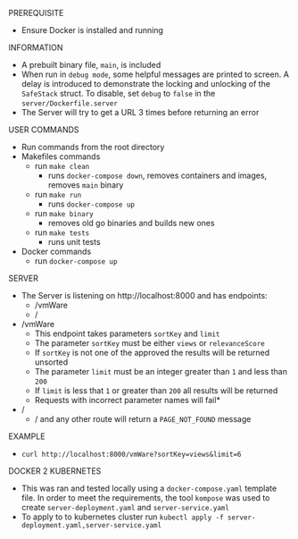 PREREQUISITE

* Ensure Docker is installed and running

INFORMATION

* A prebuilt binary file, `main`, is included
* When run in `debug mode`, some helpful messages are printed to screen. A delay is introduced to demonstrate the locking and unlocking of the `SafeStack` struct. To disable, set `debug` to `false` in the `server/Dockerfile.server`
* The Server will try to get a URL 3 times before returning an error

USER COMMANDS

* Run commands from the root directory
* Makefiles commands
    * run `make clean`
        * runs `docker-compose down`, removes containers and images, removes `main` binary
    * run `make run`
        * runs `docker-compose up`
    * run `make binary`
        * removes old go binaries and builds new ones
    * run `make tests`
        * runs unit tests
* Docker commands
    * run `docker-compose up`

SERVER

* The Server is listening on http://localhost:8000 and has endpoints:
    * /vmWare
    * /
* /vmWare
    * This endpoint takes parameters `sortKey` and `limit`
    * The parameter `sortKey` must be either `views` or `relevanceScore`
    * If `sortKey` is not one of the approved the results will be returned unsorted
    * The parameter `limit` must be an integer greater than `1` and less than `200`
    * If `limit` is less that `1` or greater than `200` all results will be returned
    * Requests with incorrect parameter names will fail*
* /
    * / and any other route will return a `PAGE_NOT_FOUND` message

EXAMPLE
* `curl http://localhost:8000/vmWare?sortKey=views&limit=6`

DOCKER 2 KUBERNETES
* This was ran and tested locally using a `docker-compose.yaml` template file. In order to meet the requirements, the tool `kompose` was used to create `server-deployment.yaml` and `server-service.yaml`
* To apply to to kubernetes cluster run `kubectl apply -f server-deployment.yaml,server-service.yaml`